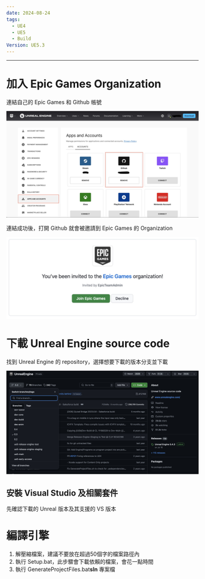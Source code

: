 ```yaml
---
date: 2024-08-24
tags:
  - UE4
  - UE5
  - Build
Version: UE5.3
---
```

---
# 加入 Epic Games Organization
連結自己的 Epic Games 和 Github 帳號

![screenshot 2024-08-24 at 4.34.33 PM](https://raw.githubusercontent.com/agin0634/DuriShen_DevNote/main/_Archives/Images/screenshot%202024-08-24%20at%204.34.33%20PM.jpg)

連結成功後，打開 Github 就會被邀請到 Epic Games 的 Organization 

![screenshot 2024-08-24 at 4.41.32 PM](https://raw.githubusercontent.com/agin0634/DuriShen_DevNote/main/_Archives/Images/screenshot%202024-08-24%20at%204.41.32%20PM.jpg)
<br>
# 下載 Unreal Engine source code
找到 Unreal Engine 的 repository，選擇想要下載的版本分支並下載

![screenshot 2024-08-24 at 4.46.10 PM](https://raw.githubusercontent.com/agin0634/DuriShen_DevNote/main/_Archives/Images/screenshot%202024-08-24%20at%204.46.10%20PM.jpg)
<br>
## 安裝 Visual Studio 及相關套件
先確認下載的 Unreal 版本及其支援的 VS 版本
<br>

# 編譯引擎
1. 解壓縮檔案，建議不要放在超過50個字的檔案路徑內
2. 執行 Setup.bat，此步驟會下載依賴的檔案，會花一點時間
3. 執行 GenerateProjectFiles.bat**sln** 專案檔